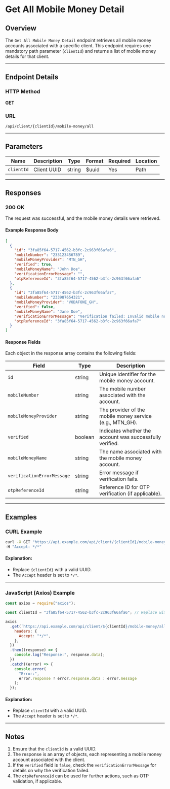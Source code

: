 # Get All Mobile Money Detail

## Overview

The `Get All Mobile Money Detail` endpoint retrieves all mobile money accounts associated with a specific client. This endpoint requires one mandatory path parameter (`clientId`) and returns a list of mobile money details for that client.

---

## Endpoint Details

### HTTP Method

**GET**

### URL

```
/api/client/{clientId}/mobile-money/all
```

---

## Parameters

| Name       | Description | Type   | Format | Required | Location |
| ---------- | ----------- | ------ | ------ | -------- | -------- |
| `clientId` | Client UUID | string | $uuid  | Yes      | Path     |

---

## Responses

### 200 OK

The request was successful, and the mobile money details were retrieved.

#### Example Response Body

```json
[
  {
    "id": "3fa85f64-5717-4562-b3fc-2c963f66afa6",
    "mobileNumber": "233123456789",
    "mobileMoneyProvider": "MTN_GH",
    "verified": true,
    "mobileMoneyName": "John Doe",
    "verificationErrorMessage": "",
    "otpReferenceId": "3fa85f64-5717-4562-b3fc-2c963f66afa6"
  },
  {
    "id": "3fa85f64-5717-4562-b3fc-2c963f66afa7",
    "mobileNumber": "233987654321",
    "mobileMoneyProvider": "VODAFONE_GH",
    "verified": false,
    "mobileMoneyName": "Jane Doe",
    "verificationErrorMessage": "Verification failed: Invalid mobile number.",
    "otpReferenceId": "3fa85f64-5717-4562-b3fc-2c963f66afa7"
  }
]
```

#### Response Fields

Each object in the response array contains the following fields:

| Field                      | Type    | Description                                              |
| -------------------------- | ------- | -------------------------------------------------------- |
| `id`                       | string  | Unique identifier for the mobile money account.          |
| `mobileNumber`             | string  | The mobile number associated with the account.           |
| `mobileMoneyProvider`      | string  | The provider of the mobile money service (e.g., MTN_GH). |
| `verified`                 | boolean | Indicates whether the account was successfully verified. |
| `mobileMoneyName`          | string  | The name associated with the mobile money account.       |
| `verificationErrorMessage` | string  | Error message if verification fails.                     |
| `otpReferenceId`           | string  | Reference ID for OTP verification (if applicable).       |

---

## Examples

### CURL Example

```bash
curl -X GET "https://api.example.com/api/client/{clientId}/mobile-money/all" \
-H "Accept: */*"
```

#### Explanation:

- Replace `{clientId}` with a valid UUID.
- The `Accept` header is set to `*/*`.

---

### JavaScript (Axios) Example

```javascript
const axios = require("axios");

const clientId = "3fa85f64-5717-4562-b3fc-2c963f66afa6"; // Replace with actual client UUID

axios
  .get(`https://api.example.com/api/client/${clientId}/mobile-money/all`, {
    headers: {
      Accept: "*/*",
    },
  })
  .then((response) => {
    console.log("Response:", response.data);
  })
  .catch((error) => {
    console.error(
      "Error:",
      error.response ? error.response.data : error.message
    );
  });
```

#### Explanation:

- Replace `clientId` with a valid UUID.
- The `Accept` header is set to `*/*`.

---

## Notes

1. Ensure that the `clientId` is a valid UUID.
2. The response is an array of objects, each representing a mobile money account associated with the client.
3. If the `verified` field is `false`, check the `verificationErrorMessage` for details on why the verification failed.
4. The `otpReferenceId` can be used for further actions, such as OTP validation, if applicable.
